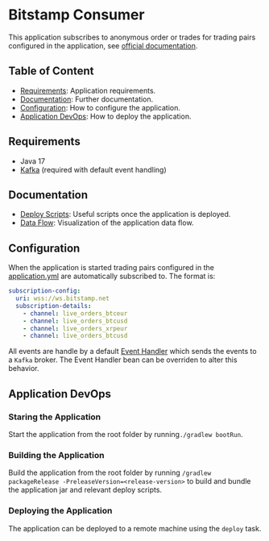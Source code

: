 # Bitstamp Consumer

This application subscribes to anonymous order or trades for trading pairs configured in the application,
see [official documentation](https://www.bitstamp.net/websocket/v2/).

## Table of Content

* [Requirements](#requirements): Application requirements.
* [Documentation](#documentation): Further documentation.
* [Configuration](#configuration): How to configure the application.
* [Application DevOps](#application-devops): How to deploy the application.

## Requirements

* Java 17
* [Kafka](https://www.apache.org/dyn/closer.cgi?path=/kafka/3.3.1/kafka_2.13-3.3.1.tgz)
  (required with default event handling)

## Documentation

* [Deploy Scripts](docs/deploy-scripts.md): Useful scripts once the application is deployed.
* [Data Flow](docs/data-flow.md): Visualization of the application data flow.

## Configuration

When the application is started trading pairs configured in
the [application.yml](bitstamp-consumer-server/src/main/resources/application.yml) are automatically subscribed to. The
format is:

```yml
subscription-config:
  uri: wss://ws.bitstamp.net
  subscription-details:
    - channel: live_orders_btceur
    - channel: live_orders_btcusd
    - channel: live_orders_xrpeur
    - channel: live_orders_btcusd
```

All events are handle by a
default [Event Handler](bitstamp-consumer-server/src/main/java/com/herron/bitstamp/consumer/server/eventhandler/DefaultEventHandler.java)
which sends the events to a `Kafka` broker. The Event Handler bean
can be overriden to alter this behavior.

## Application DevOps

### Staring the Application

Start the application from the root folder by running`./gradlew bootRun`.

### Building the Application

Build the application from the root folder by running `/gradlew packageRelease -PreleaseVersion=<release-version>` to
build and bundle the application jar and relevant deploy
scripts.

### Deploying the Application

The application can be deployed to a remote machine using the `deploy` task.
